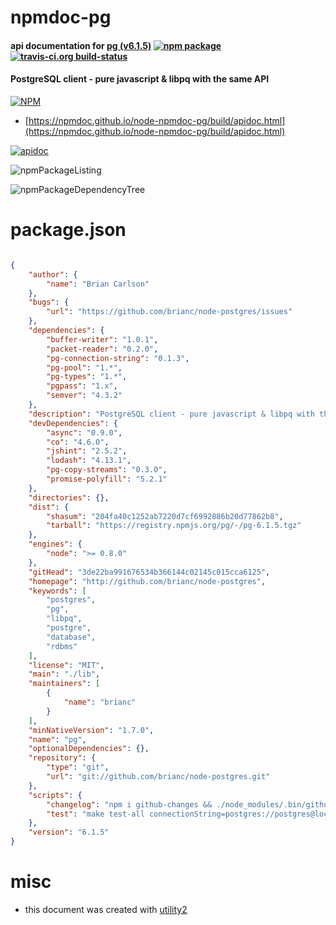 # npmdoc-pg

#### api documentation for  [pg (v6.1.5)](http://github.com/brianc/node-postgres)  [![npm package](https://img.shields.io/npm/v/npmdoc-pg.svg?style=flat-square)](https://www.npmjs.org/package/npmdoc-pg) [![travis-ci.org build-status](https://api.travis-ci.org/npmdoc/node-npmdoc-pg.svg)](https://travis-ci.org/npmdoc/node-npmdoc-pg)

#### PostgreSQL client - pure javascript & libpq with the same API

[![NPM](https://nodei.co/npm/pg.png?downloads=true&downloadRank=true&stars=true)](https://www.npmjs.com/package/pg)

- [https://npmdoc.github.io/node-npmdoc-pg/build/apidoc.html](https://npmdoc.github.io/node-npmdoc-pg/build/apidoc.html)

[![apidoc](https://npmdoc.github.io/node-npmdoc-pg/build/screenCapture.buildCi.browser.%252Ftmp%252Fbuild%252Fapidoc.html.png)](https://npmdoc.github.io/node-npmdoc-pg/build/apidoc.html)

![npmPackageListing](https://npmdoc.github.io/node-npmdoc-pg/build/screenCapture.npmPackageListing.svg)

![npmPackageDependencyTree](https://npmdoc.github.io/node-npmdoc-pg/build/screenCapture.npmPackageDependencyTree.svg)



# package.json

```json

{
    "author": {
        "name": "Brian Carlson"
    },
    "bugs": {
        "url": "https://github.com/brianc/node-postgres/issues"
    },
    "dependencies": {
        "buffer-writer": "1.0.1",
        "packet-reader": "0.2.0",
        "pg-connection-string": "0.1.3",
        "pg-pool": "1.*",
        "pg-types": "1.*",
        "pgpass": "1.x",
        "semver": "4.3.2"
    },
    "description": "PostgreSQL client - pure javascript & libpq with the same API",
    "devDependencies": {
        "async": "0.9.0",
        "co": "4.6.0",
        "jshint": "2.5.2",
        "lodash": "4.13.1",
        "pg-copy-streams": "0.3.0",
        "promise-polyfill": "5.2.1"
    },
    "directories": {},
    "dist": {
        "shasum": "204fa40c1252ab7220d7cf6992886b20d77862b8",
        "tarball": "https://registry.npmjs.org/pg/-/pg-6.1.5.tgz"
    },
    "engines": {
        "node": ">= 0.8.0"
    },
    "gitHead": "3de22ba991676534b366144c02145c015cca6125",
    "homepage": "http://github.com/brianc/node-postgres",
    "keywords": [
        "postgres",
        "pg",
        "libpq",
        "postgre",
        "database",
        "rdbms"
    ],
    "license": "MIT",
    "main": "./lib",
    "maintainers": [
        {
            "name": "brianc"
        }
    ],
    "minNativeVersion": "1.7.0",
    "name": "pg",
    "optionalDependencies": {},
    "repository": {
        "type": "git",
        "url": "git://github.com/brianc/node-postgres.git"
    },
    "scripts": {
        "changelog": "npm i github-changes && ./node_modules/.bin/github-changes -o brianc -r node-postgres -d pulls -a -v",
        "test": "make test-all connectionString=postgres://postgres@localhost:5432/postgres"
    },
    "version": "6.1.5"
}
```



# misc
- this document was created with [utility2](https://github.com/kaizhu256/node-utility2)

